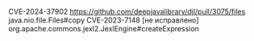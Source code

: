 CVE-2024-37902 https://github.com/deepjavalibrary/djl/pull/3075/files java.nio.file.Files#copy
CVE-2023-7148 [не исправлено] org.apache.commons.jexl2.JexlEngine#createExpression